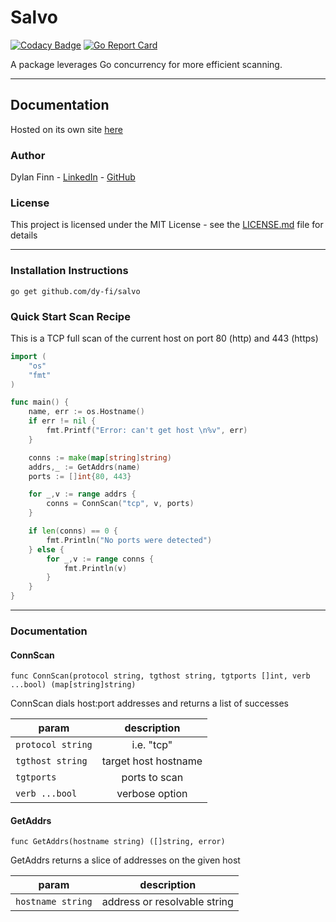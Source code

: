 # Salvo
[![Codacy Badge](https://api.codacy.com/project/badge/Grade/597d7ec3d7da451682ba7d633312efad)](https://www.codacy.com/app/dy-fi/Salvo?utm_source=github.com&amp;utm_medium=referral&amp;utm_content=dy-fi/Salvo&amp;utm_campaign=Badge_Grade) [![Go Report Card](https://goreportcard.com/badge/github.com/dy-fi/Salvo)](https://goreportcard.com/report/github.com/dy-fi/Salvo)

A package leverages Go concurrency for more efficient scanning.  

___ 

## Documentation
Hosted on its own site [here](https://dy-fi.github.io/Salvo/#/)

### Author
Dylan Finn - [LinkedIn](https://www.linkedin.com/in/dylan-finn-a36b9614b/) - [GitHub](https://github.com/dy-fi)

### License
This project is licensed under the MIT License - see the [LICENSE.md](LICENSE.md) file for details

___

### Installation Instructions
`go get github.com/dy-fi/salvo`

### Quick Start Scan Recipe

This is a TCP full scan of the current host on port 80 (http) and 443 (https)

```go
import (
    "os"
    "fmt"
)

func main() {
	name, err := os.Hostname()
	if err != nil {
		fmt.Printf("Error: can't get host \n%v", err)
	}

	conns := make(map[string]string)
	addrs,_ := GetAddrs(name)
	ports := []int{80, 443}

	for _,v := range addrs {
		conns = ConnScan("tcp", v, ports) 
	}

	if len(conns) == 0 {
		fmt.Println("No ports were detected")
	} else {
		for _,v := range conns {
			fmt.Println(v) 
		}
	}
}
```

___

### Documentation

#### ConnScan

`func ConnScan(protocol string, tgthost string, tgtports []int, verb ...bool) (map[string]string)`

ConnScan dials host:port addresses and returns a list of successes 

| param             | description            |
|-------------------|:----------------------:|
| `protocol string` |     i.e. "tcp"         |
| `tgthost string`  | target host hostname   |
| `tgtports`        | ports to scan          |
| `verb ...bool`    | verbose option         |

#### GetAddrs

`func GetAddrs(hostname string) ([]string, error)`

GetAddrs returns a slice of addresses on the given host

| param             | description                          |
|-------------------|:------------------------------------:|
| `hostname string` | address or resolvable string         |

